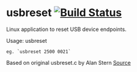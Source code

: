usbreset  [![Build Status](https://travis-ci.org/philcrump/usbreset.svg?branch=master)](https://travis-ci.org/philcrump/usbreset)
==========
Linux application to reset USB device endpoints.

Usage: usbreset <vendor-id> <product-id>

	eg. `usbreset 2500 0021`

Based on original usbreset.c by Alan Stern [Source](https://marc.info/?l=linux-usb&m=121459435621262&w=2)
